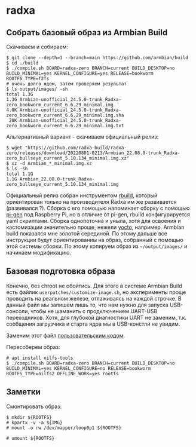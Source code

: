 # radxa

## Собрать базовый образ из Armbian Build

Скачиваем и собираем:

~~~
$ git clone --depth=1 --branch=main https://github.com/armbian/build
$ cd ./build
$ ./compile.sh BOARD=radxa-zero BRANCH=current BUILD_DESKTOP=no BUILD_MINIMAL=yes KERNEL_CONFIGURE=yes RELEASE=bookworm ROOTFS_TYPE=f2fs
# очень долго ждем, затем проверяем результат
$ ls output/images/ -sh
total 1.3G
1.3G Armbian-unofficial_24.5.0-trunk_Radxa-zero_bookworm_current_6.6.29_minimal.img
4.0K Armbian-unofficial_24.5.0-trunk_Radxa-zero_bookworm_current_6.6.29_minimal.img.sha
 20K Armbian-unofficial_24.5.0-trunk_Radxa-zero_bookworm_current_6.6.29_minimal.img.txt
~~~

Альтернативный вариант - скачиваем официальный релиз:

~~~
$ wget "https://github.com/radxa-build/radxa-zero/releases/download/20220801-0213/Armbian_22.08.0-trunk_Radxa-zero_bullseye_current_5.10.134_minimal.img.xz"
$ xz -d Armbian_*_minimal.img.xz
$ ls -sh
total 1.1G
1.1G Armbian_22.08.0-trunk_Radxa-zero_bullseye_current_5.10.134_minimal.img
~~~

Официальный релиз собран инструментом [rbuild](https://github.com/radxa-repo/rbuild), который ориентирован только на производителя Radxa им же развивается (развивался ?). Сборка с его помощью напоминает сборку с помощью [pi-gen](https://github.com/RPi-Distro/pi-gen) под Raspberry Pi, но в отличие от pi-gen, rbuild конфигурируется yaml скриптами. Сборка однопоточна и уныла, хотя для освоения и кастомизации значительно проще, нежели [yocto](https://wiki.radxa.com/Yocto-layer-for-radxa-boards), например. Armbian build показался мне золотой серединой. По этому дальше все инструкции будут ориентированиы на образ, собранный с помощью этой системы сборки. По этому копируем образ из `~/output/images/` и начинаем модификацию.

## Базовая подготовка образа

Конечно, без chroot не обойтись. Для этого в системе Armbian Build есть файлик `userpatches/customize-image.sh`, но эксперименты проще проводить на реальном железе, отлаживаясь на каждой строчке. В данный файл мы запишем лишь то, что нам нужно для запуска USB-сонсоли, чтобы не шаманить с продключением UART-USB переходников. Хотя, для глубокой диагностики UART не заменим, т.к. сообщения загрузчика и старта ядра мы в USB-констли не увидим.

Заменим этот файл [пользовательским кодом](customize-image.sh).

Пересоберем образ:

~~~
# apt install nilfs-tools
$ ./compile.sh BOARD=radxa-zero BRANCH=current BUILD_DESKTOP=no BUILD_MINIMAL=yes KERNEL_CONFIGURE=no RELEASE=bookworm ROOTFS_TYPE=nilfs2 OFFLINE_WORK=yes rootfs
~~~

## Заметки

Смонтировать образ:

~~~
$ mkdir ${ROOTFS}
# kpartx -v -a ${IMG}
# mount -o rw /dev/mapper/loop0p1 ${ROOTFS}

# umount ${ROOTFS}
~~~
